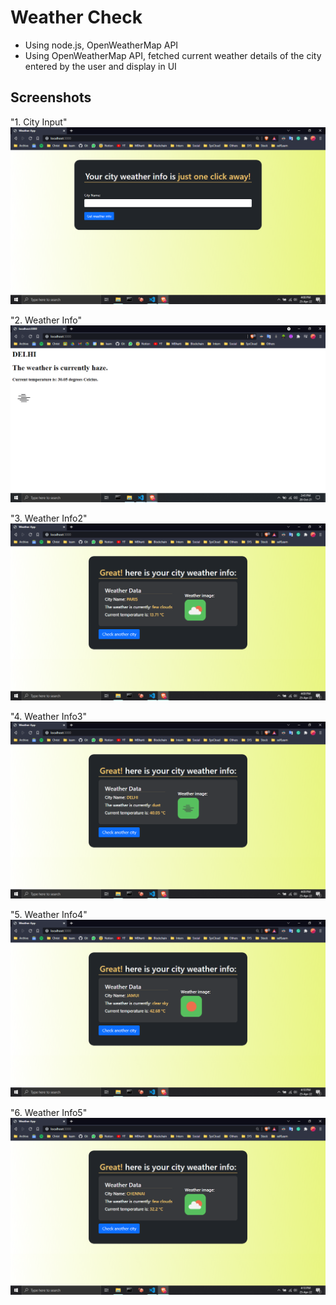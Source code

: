 # Weather Check
- Using node.js, OpenWeatherMap API
- Using OpenWeatherMap API, fetched current weather
details of the city entered by the user and display in UI


## Screenshots
"1. City Input"
![City Input](images/City%20NameInput.png)

"2. Weather Info"
![Weather Info](images/weatherinfoOld.png)

"3. Weather Info2"
![Weather Info2](images/weatherInfo.png)

"4. Weather Info3"
![Weather Info3](images/weatherInfoTwo.png)

"5. Weather Info4"
![Weather Info4](images/weatherInfoThree.png)

"6. Weather Info5"
![Weather Info5](images/weatherInfoFour.png)